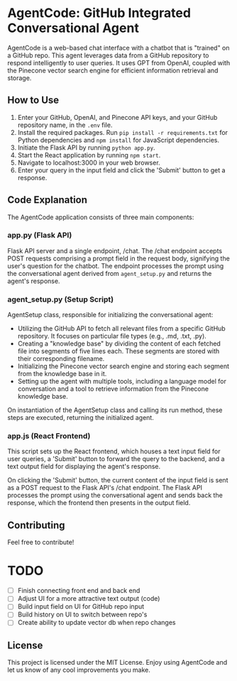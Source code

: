 # AgentCode: GitHub Integrated Conversational Agent

AgentCode is a web-based chat interface with a chatbot that is "trained" on a GitHub repo. This agent leverages data from a GitHub repository to respond intelligently to user queries. It uses GPT from OpenAI, coupled with the Pinecone vector search engine for efficient information retrieval and storage.

## How to Use

1. Enter your GitHub, OpenAI, and Pinecone API keys, and your GitHub repository name, in the `.env` file.
2. Install the required packages. Run `pip install -r requirements.txt` for Python dependencies and `npm install` for JavaScript dependencies.
3. Initiate the Flask API by running `python app.py`.
4. Start the React application by running `npm start`.
5. Navigate to localhost:3000 in your web browser.
6. Enter your query in the input field and click the 'Submit' button to get a response.

## Code Explanation

The AgentCode application consists of three main components:

### app.py (Flask API)

Flask API server and a single endpoint, /chat. The /chat endpoint accepts POST requests comprising a prompt field in the request body, signifying the user's question for the chatbot. The endpoint processes the prompt using the conversational agent derived from `agent_setup.py` and returns the agent's response.

### agent_setup.py (Setup Script)

AgentSetup class, responsible for initializing the conversational agent:

- Utilizing the GitHub API to fetch all relevant files from a specific GitHub repository. It focuses on particular file types (e.g., .md, .txt, .py).
- Creating a "knowledge base" by dividing the content of each fetched file into segments of five lines each. These segments are stored with their corresponding filename.
- Initializing the Pinecone vector search engine and storing each segment from the knowledge base in it.
- Setting up the agent with multiple tools, including a language model for conversation and a tool to retrieve information from the Pinecone knowledge base.

On instantiation of the AgentSetup class and calling its run method, these steps are executed, returning the initialized agent.

### app.js (React Frontend)

This script sets up the React frontend, which houses a text input field for user queries, a 'Submit' button to forward the query to the backend, and a text output field for displaying the agent's response.

On clicking the 'Submit' button, the current content of the input field is sent as a POST request to the Flask API's /chat endpoint. The Flask API processes the prompt using the conversational agent and sends back the response, which the frontend then presents in the output field.

## Contributing

Feel free to contribute!

# TODO

- [ ] Finish connecting front end and back end
- [ ] Adjust UI for a more attractive text output (code)
- [ ] Build input field on UI for GitHub repo input
- [ ] Build history on UI to switch between repo's
- [ ] Create ability to update vector db when repo changes

## License

This project is licensed under the MIT License. Enjoy using AgentCode and let us know of any cool improvements you make.
